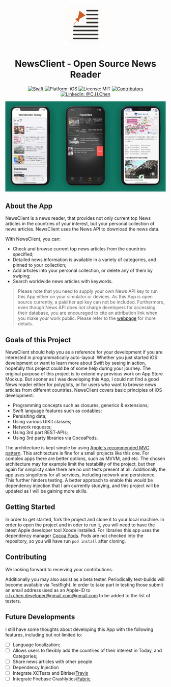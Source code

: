 <p align="center">
<img src="Resources/appIconRounded54px.png" alt="NewsClient for iOS" height="128" width="128">
</p>

<h1 align="center">NewsClient - Open Source News Reader</h1>

<p align="center">
<a href="https://developer.apple.com/swift/"><img src="https://img.shields.io/badge/Swift-5-orange.svg?style=flat" alt="Swift"/></a>
<img src="https://img.shields.io/badge/Platform-iOS%2013.0+-lightgrey.svg" alt="Platform: iOS">
<img src="https://img.shields.io/github/license/erikmartens/NearbyWeather.svg?style=flat" alt="License: MIT">
<a href="https://github.com/ChihHaoChen/NewsClient/graphs/contributors"><img src="https://img.shields.io/github/contributors/ChihHaoChen/NewsClient.svg?style=flat" alt="Contributors"></a>
<a href="https://www.linkedin.com/in/chih-hao-chen-13583369/"><img src="https://img.shields.io/badge/Linkedin-@C.H.Chen-blue.svg" alt="Linkedin: @C.H.Chen"/></a>
</p>


<p align="center">
<img src="Resources/Screenshot.png" alt="NewsClient Screenshots">
</p>

## About the App
NewsClient is a news reader, that provides not only current top News articles in the countries of your interest, but your personal collection of news articles. NewsClient uses the News API to download the news data. 

With NewsClient, you can:
- Check and browse current top news articles from the countries specified;
- Detailed news information is available in a variety of categories, and pinned to your collection;
- Add articles into your personal collection, or delete any of them by swiping;
- Search worldwide news articles with keywords.

> Please note that you need to supply your own News API key to run this App either on your simulator or devices. As this App is open source currently, a paid tier api key can not be included. Furthermore, even though News API does not charge developers for accessing their database, you are encouraged to cite an attribution link when you make your work public. Please refer to the [webpage](https://newsapi.org/pricing) for more details.


## Goals of this Project
NewsClient should help you as a reference for your development if you are interested in programmatically auto-layout. Whether you just started iOS development or want to learn more about Swift by seeing in action, hopefully this project could be of some help during your journey. The original purpose of this project is to extend my previous work on App Store Mockup. But sooner as I was developing this App, I could not find a good News reader either for polyglots, or for users who want to browse news articles from different countries. NewsClient covers basic principles of iOS development:

- Programming concepts such as closures, generics & extensions;
- Swift language features such as codables;
- Persisiting data;
- Using various UIKit classes;
- Network requests;
- Using 3rd part REST-APIs;
- Using 3rd party libraries via CocoaPods.

The architecture is kept simple by using [Apple's recommended MVC pattern](https://developer.apple.com/library/content/documentation/General/Conceptual/DevPedia-CocoaCore/MVC.html). This architecture is fine for a small projects like this one. For complex apps there are better options, such as MVVM, and etc. The chosen architecture may for example limit the testability of the project, but then again for simplicty sake there are no unit tests present at all. Additionally the app uses singeltons for all services, including network and persistence. This further hinders testing. A better approach to enable this would be dependency injection that I am currently studying, and this project will be updated as I will be gaining more skills.

## Getting Started
In order to get started, fork the project and clone it to your local machine. In order to open the project and in oder to run it, you will need to have the latest Apple developer tool Xcode installed. For libraries this app uses the dependency manager [Cocoa Pods](https://cocoapods.org). Pods are not checked into the repository, so you will have run `pod install` after cloning. 

## Contributing

We looking forward to receiving your contributions. 

Additionally you may also assist as a beta tester. Periodically test-builds will become available via Testflight. In order to take part in testing those submit an email address used as an Apple-ID to [c.h.chen.developer@gmail.com@gmail.com](mailto:c.h.chen.developer@gmail.com@gmail.com) to be added to the list of testers.

## Future Developments
I still have some thoughts about developing this App with the following features, including but not limited to:
* [ ] Language localization;
* [ ] Allows users to flexibly add the countries of their interest in Today, and Categories;
* [ ] Share news articles with other people
* [ ] Dependency Injection
* [ ] Integrate XCTests and Bitrise/[Travis](https://travis-ci.org)
* [ ] Integrate Firebase Crashlytics/[Fabric](https://get.fabric.io)
